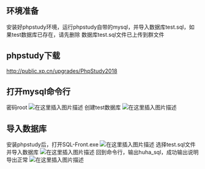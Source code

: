 ﻿## 环境准备
安装好phpstudy环境，运行phpstudy自带的mysql，并导入数据库test.sql，如果test数据库已存在，请先删除
数据库test.sql文件已上传到群文件


## phpstudy下载
http://public.xp.cn/upgrades/PhpStudy2018

## 打开mysql命令行
密码root
![在这里插入图片描述](https://img-blog.csdnimg.cn/20191025004554156.png?x-oss-process=image/watermark,type_ZmFuZ3poZW5naGVpdGk,shadow_10,text_aHR0cHM6Ly9ibG9nLmNzZG4ubmV0L3FxXzQxODA5ODk2,size_16,color_FFFFFF,t_70)
创建test数据库
![在这里插入图片描述](https://img-blog.csdnimg.cn/20191025005145487.png?x-oss-process=image/watermark,type_ZmFuZ3poZW5naGVpdGk,shadow_10,text_aHR0cHM6Ly9ibG9nLmNzZG4ubmV0L3FxXzQxODA5ODk2,size_16,color_FFFFFF,t_70)


## 导入数据库
安装phpstudy后，打开SQL-Front.exe
![在这里插入图片描述](https://img-blog.csdnimg.cn/20191025004655637.png?x-oss-process=image/watermark,type_ZmFuZ3poZW5naGVpdGk,shadow_10,text_aHR0cHM6Ly9ibG9nLmNzZG4ubmV0L3FxXzQxODA5ODk2,size_16,color_FFFFFF,t_70)
选择test.sql文件并导入数据库
![在这里插入图片描述](https://img-blog.csdnimg.cn/20191025005323595.png?x-oss-process=image/watermark,type_ZmFuZ3poZW5naGVpdGk,shadow_10,text_aHR0cHM6Ly9ibG9nLmNzZG4ubmV0L3FxXzQxODA5ODk2,size_16,color_FFFFFF,t_70)
回到命令行，输出huha_sql，成功输出说明导出正常
![在这里插入图片描述](https://img-blog.csdnimg.cn/20191025005638668.png?x-oss-process=image/watermark,type_ZmFuZ3poZW5naGVpdGk,shadow_10,text_aHR0cHM6Ly9ibG9nLmNzZG4ubmV0L3FxXzQxODA5ODk2,size_16,color_FFFFFF,t_70)

